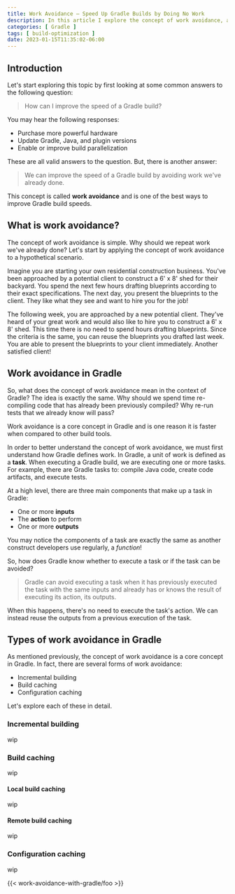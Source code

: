 ```yaml
---
title: Work Avoidance — Speed Up Gradle Builds by Doing No Work
description: In this article I explore the concept of work avoidance, a way to improve build speeds — by doing no work at all.
categories: [ Gradle ]
tags: [ build-optimization ]
date: 2023-01-15T11:35:02-06:00
---
```


<!--more-->

## Introduction

Let's start exploring this topic by first looking at some common answers to the following question:

> How can I improve the speed of a Gradle build?

You may hear the following responses:

- Purchase more powerful hardware
- Update Gradle, Java, and plugin versions
- Enable or improve build parallelization

These are all valid answers to the question. But, there is another answer:

> We can improve the speed of a Gradle build by avoiding work we've already done.

This concept is called **work avoidance** and is one of the best ways to improve Gradle build speeds.

## What is work avoidance?

The concept of work avoidance is simple.
Why should we repeat work we've already done?
Let's start by applying the concept of work avoidance to a hypothetical scenario.

Imagine you are starting your own residential construction business.
You've been approached by a potential client to construct a 6' x 8' shed for their backyard.
You spend the next few hours drafting blueprints according to their exact specifications.
The next day, you present the blueprints to the client.
They like what they see and want to hire you for the job!

The following week, you are approached by a new potential client.
They've heard of your great work and would also like to hire you to construct a 6' x 8' shed.
This time there is no need to spend hours drafting blueprints.
Since the criteria is the same, you can reuse the blueprints you drafted last week.
You are able to present the blueprints to your client immediately.
Another satisfied client!

## Work avoidance in Gradle

So, what does the concept of work avoidance mean in the context of Gradle?
The idea is exactly the same.
Why should we spend time re-compiling code that has already been previously compiled?
Why re-run tests that we already know will pass?

Work avoidance is a core concept in Gradle and is one reason it is faster when compared to other build tools.

In order to better understand the concept of work avoidance, we must first understand how Gradle defines work.
In Gradle, a unit of work is defined as a **task**.
When executing a Gradle build, we are executing one or more tasks.
For example, there are Gradle tasks to: compile Java code, create code artifacts, and execute tests.

At a high level, there are three main components that make up a task in Gradle:

- One or more **inputs**
- The **action** to perform
- One or more **outputs**

You may notice the components of a task are exactly the same as another construct developers use regularly, a _function_!

So, how does Gradle know whether to execute a task or if the task can be avoided?

> Gradle can avoid executing a task when it has previously executed the task with the same inputs and already has or knows the result of executing its action, its outputs.

When this happens, there's no need to execute the task's action.
We can instead reuse the outputs from a previous execution of the task.

## Types of work avoidance in Gradle

As mentioned previously, the concept of work avoidance is a core concept in Gradle.
In fact, there are several forms of work avoidance:

- Incremental building
- Build caching
- Configuration caching

Let's explore each of these in detail.

### Incremental building

wip

### Build caching

wip

#### Local build caching

wip

#### Remote build caching

wip

### Configuration caching

wip

{{< work-avoidance-with-gradle/foo >}}
